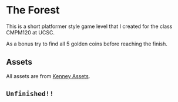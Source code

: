 # The Forest
This is a short platformer style game level that I created for the class CMPM120 at UCSC.  

As a bonus try to find all 5 golden coins before reaching the finish.


## Assets
All assets are from [Kenney Assets](https://kenney.nl/).
## `Unfinished!!`